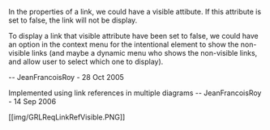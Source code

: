 In the properties of a link, we could have a visible attibute. If this attribute is set to false, the link will not be display.

To display a link that visible attribute have been set to false, we could have an option in the context menu for the intentional element to show the non-visible links (and maybe a dynamic menu who shows the non-visible links, and allow user to select which one to display).

-- JeanFrancoisRoy - 28 Oct 2005

Implemented using link references in multiple diagrams -- JeanFrancoisRoy - 14 Sep 2006 

[[img/GRLReqLinkRefVisible.PNG]]